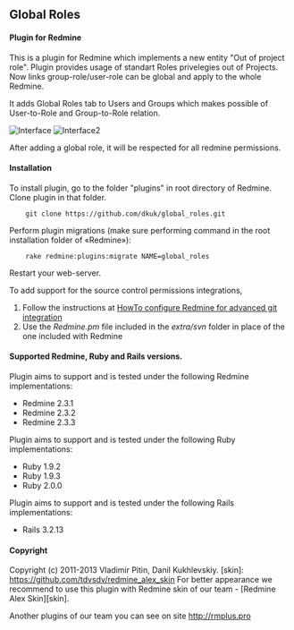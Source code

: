 ## Global Roles

#### Plugin for Redmine

This is a plugin for Redmine which implements a new entity "Out of project role".
Plugin provides usage of standart Roles privelegies out of Projects.
Now links group-role/user-role can be global and apply to the whole Redmine.

It adds Global Roles tab to Users and Groups which makes possible of User-to-Role and Group-to-Role relation.

![Interface](https://github.com/dkuk/global_roles/raw/master/screenshots/interface.png "Interface")
![Interface2](https://github.com/dkuk/global_roles/raw/master/screenshots/interface2.png "Interface2")

After adding a global role, it will be respected for all redmine permissions.

#### Installation
To install plugin, go to the folder "plugins" in root directory of Redmine.
Clone plugin in that folder.

		git clone https://github.com/dkuk/global_roles.git

Perform plugin migrations (make sure performing command in the root installation folder of «Redmine»):

		rake redmine:plugins:migrate NAME=global_roles

Restart your web-server.

To add support for the source control permissions integrations, 

1. Follow the instructions at [HowTo configure Redmine for advanced git integration](http://www.redmine.org/projects/redmine/wiki/HowTo_configure_Redmine_for_advanced_git_integration#Configuring-Apache)
2. Use the _Redmine.pm_ file included in the _extra/svn_ folder in place of the one included with Redmine


#### Supported Redmine, Ruby and Rails versions.

Plugin aims to support and is tested under the following Redmine implementations:
* Redmine 2.3.1
* Redmine 2.3.2
* Redmine 2.3.3

Plugin aims to support and is tested under the following Ruby implementations:
* Ruby 1.9.2
* Ruby 1.9.3
* Ruby 2.0.0

Plugin aims to support and is tested under the following Rails implementations:
* Rails 3.2.13

#### Copyright
Copyright (c) 2011-2013 Vladimir Pitin, Danil Kukhlevskiy.
[skin]: https://github.com/tdvsdv/redmine_alex_skin
For better appearance we recommend to use this plugin with Redmine skin of our team - [Redmine Alex Skin][skin].

Another plugins of our team you can see on site http://rmplus.pro
